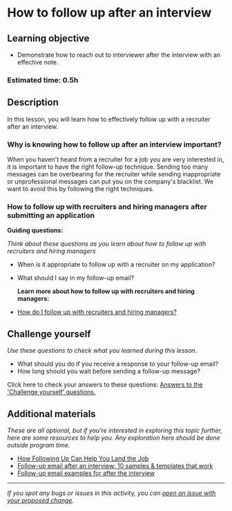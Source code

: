 # How to follow up after an interview

## Learning objective

- Demonstrate how to reach out to interviewer after the interview with an effective note.

### Estimated time: 0.5h

## Description

In this lesson, you will learn how to effectively follow up with a recruiter after an interview.

### Why is knowing how to follow up after an interview important?

When you haven't heard from a recruiter for a job you are very interested in, it is important to have the right follow-up technique. Sending too many messages can be overbearing for the recruiter while sending inappropriate or unprofessional messages can put you on the company's blacklist. We want to avoid this by following the right techniques.

### How to follow up with recruiters and hiring managers after submitting an application

**Guiding questions:**

_Think about these questions as you learn about how to follow up with recruiters and hiring managers_

- When is it appropriate to follow up with a recruiter on my application?
- What should I say in my follow-up email?

  **Learn more about how to follow up with recruiters and hiring managers:**

- [How do I follow up with recruiters and hiring managers?](https://microverse.zendesk.com/hc/en-us/articles/360051285013-How-do-I-follow-up-with-recruiters-and-hiring-managers-)

## Challenge yourself

_Use these questions to check what you learned during this lesson._

- What should you do if you receive a response to your follow-up email?
- How long should you wait before sending a follow-up message?

Click here to check your answers to these questions: [Answers to the 'Challenge yourself' questions.](https://github.com/matovu-farid/curriculum-professional-skills/blob/main/interview-prep/answers-to-the-challenge-yourself-questions-followup-email.md)

## Additional materials

_These are all optional, but if you're interested in exploring this topic further, here are some resources to help you. Any exploration here should be done outside program time._

- [How Following Up Can Help You Land the Job](https://www.themuse.com/advice/how-following-up-can-help-you-land-the-job)
- [Follow-up email after an interview: 10 samples & templates that work](https://zety.com/blog/follow-up-email-after-interview)
- [Follow-up email examples for after the interview](https://www.indeed.com/career-advice/interviewing/follow-up-email-examples-after-interview)

---

_If you spot any bugs or issues in this activity, you can [open an issue with your proposed change](https://github.com/microverseinc/curriculum-transversal-skills/blob/main/git-github/articles/open_issue.md)._
